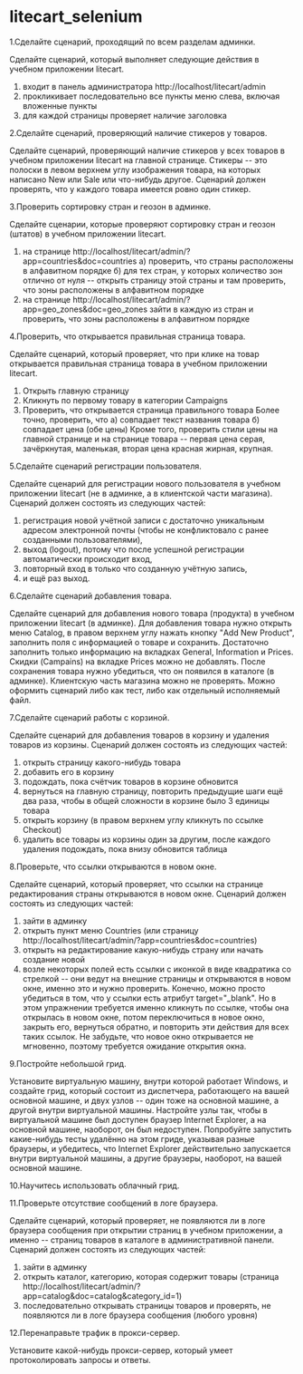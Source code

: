 # litecart_selenium

1.Сделайте сценарий, проходящий по всем разделам админки.

Сделайте сценарий, который выполняет следующие действия в учебном приложении litecart.
1) входит в панель администратора http://localhost/litecart/admin
2) прокликивает последовательно все пункты меню слева, включая вложенные пункты
3) для каждой страницы проверяет наличие заголовка

2.Сделайте сценарий, проверяющий наличие стикеров у товаров.

Сделайте сценарий, проверяющий наличие стикеров у всех товаров в учебном приложении litecart на главной странице. Стикеры -- это полоски в левом верхнем углу изображения товара, на которых написано New или Sale или что-нибудь другое. Сценарий должен проверять, что у каждого товара имеется ровно один стикер.

3.Проверить сортировку стран и геозон в админке.

Сделайте сценарии, которые проверяют сортировку стран и геозон (штатов) в учебном приложении litecart.
1) на странице http://localhost/litecart/admin/?app=countries&doc=countries
а) проверить, что страны расположены в алфавитном порядке
б) для тех стран, у которых количество зон отлично от нуля -- открыть страницу этой страны и там проверить, что зоны расположены в алфавитном порядке
2) на странице http://localhost/litecart/admin/?app=geo_zones&doc=geo_zones
зайти в каждую из стран и проверить, что зоны расположены в алфавитном порядке

4.Проверить, что открывается правильная страница товара.

Сделайте сценарий, который проверяет, что при клике на товар открывается правильная страница товара в учебном приложении litecart.
1) Открыть главную страницу
2) Кликнуть по первому товару в категории Campaigns
3) Проверить, что открывается страница правильного товара
Более точно, проверить, что
а) совпадает текст названия товара
б) совпадает цена (обе цены)
Кроме того, проверить стили цены на главной странице и на странице товара -- первая цена серая, зачёркнутая, маленькая, вторая цена красная жирная, крупная.

5.Сделайте сценарий регистрации пользователя.

Сделайте сценарий для регистрации нового пользователя в учебном приложении litecart (не в админке, а в клиентской части магазина).
Сценарий должен состоять из следующих частей:
1) регистрация новой учётной записи с достаточно уникальным адресом электронной почты (чтобы не конфликтовало с ранее созданными пользователями),
2) выход (logout), потому что после успешной регистрации автоматически происходит вход,
3) повторный вход в только что созданную учётную запись,
4) и ещё раз выход.

6.Сделайте сценарий добавления товара.

Сделайте сценарий для добавления нового товара (продукта) в учебном приложении litecart (в админке).
Для добавления товара нужно открыть меню Catalog, в правом верхнем углу нажать кнопку "Add New Product", заполнить поля с информацией о товаре и сохранить.
Достаточно заполнить только информацию на вкладках General, Information и Prices. Скидки (Campains) на вкладке Prices можно не добавлять.
После сохранения товара нужно убедиться, что он появился в каталоге (в админке). Клиентскую часть магазина можно не проверять.
Можно оформить сценарий либо как тест, либо как отдельный исполняемый файл.

7.Сделайте сценарий работы с корзиной.

Сделайте сценарий для добавления товаров в корзину и удаления товаров из корзины.
Сценарий должен состоять из следующих частей:
1) открыть страницу какого-нибудь товара
2) добавить его в корзину
3) подождать, пока счётчик товаров в корзине обновится
4) вернуться на главную страницу, повторить предыдущие шаги ещё два раза, чтобы в общей сложности в корзине было 3 единицы товара
5) открыть корзину (в правом верхнем углу кликнуть по ссылке Checkout)
6) удалить все товары из корзины один за другим, после каждого удаления подождать, пока внизу обновится таблица

8.Проверьте, что ссылки открываются в новом окне.

Сделайте сценарий, который проверяет, что ссылки на странице редактирования страны открываются в новом окне.
Сценарий должен состоять из следующих частей:
1) зайти в админку
2) открыть пункт меню Countries (или страницу http://localhost/litecart/admin/?app=countries&doc=countries)
3) открыть на редактирование какую-нибудь страну или начать создание новой
4) возле некоторых полей есть ссылки с иконкой в виде квадратика со стрелкой -- они ведут на внешние страницы и открываются в новом окне, именно это и нужно проверить.
Конечно, можно просто убедиться в том, что у ссылки есть атрибут target="_blank". Но в этом упражнении требуется именно кликнуть по ссылке, чтобы она открылась в новом окне, потом переключиться в новое окно, закрыть его, вернуться обратно, и повторить эти действия для всех таких ссылок.
Не забудьте, что новое окно открывается не мгновенно, поэтому требуется ожидание открытия окна.

9.Постройте небольшой грид.

Установите виртуальную машину, внутри которой работает Windows, и создайте грид, который состоит из диспетчера, работающего на вашей основной машине, и двух узлов -- один тоже на основной машине, а другой внутри виртуальной машины.
Настройте узлы так, чтобы в виртуальной машине был доступен браузер Internet Explorer, а на основной машине, наоборот, он был недоступен.
Попробуйте запустить какие-нибудь тесты удалённо на этом гриде, указывая разные браузеры, и убедитесь, что Internet Explorer действительно запускается внутри виртуальной машины, а другие браузеры, наоборот, на вашей основной машине.

10.Научитесь использовать облачный грид.


11.Проверьте отсутствие сообщений в логе браузера.

Сделайте сценарий, который проверяет, не появляются ли в логе браузера сообщения при открытии страниц в учебном приложении, а именно -- страниц товаров в каталоге в административной панели.
Сценарий должен состоять из следующих частей:
1) зайти в админку
2) открыть каталог, категорию, которая содержит товары (страница http://localhost/litecart/admin/?app=catalog&doc=catalog&category_id=1)
3) последовательно открывать страницы товаров и проверять, не появляются ли в логе браузера сообщения (любого уровня)

12.Перенаправьте трафик в прокси-сервер.

Установите какой-нибудь прокси-сервер, который умеет протоколировать запросы и ответы.

